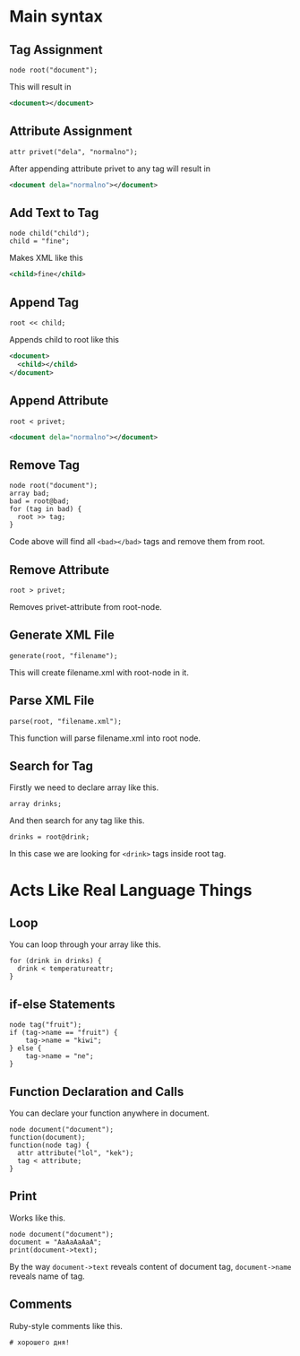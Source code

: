 # Main syntax
## Tag Assignment
```
node root("document");
```
This will result in
```xml
<document></document>
```
## Attribute Assignment
```
attr privet("dela", "normalno");
```
After appending attribute privet to any tag will result in
```xml
<document dela="normalno"></document>
```
## Add Text to Tag
```
node child("child");
child = "fine";
```
Makes XML like this
```xml
<child>fine</child>
```
## Append Tag
```
root << child;
```
Appends child to root like this
```xml
<document>
  <child></child>
</document>
```
## Append Attribute
```
root < privet;
```
```xml
<document dela="normalno"></document>
```
## Remove Tag
```
node root("document");
array bad;
bad = root@bad;
for (tag in bad) {
  root >> tag;
}
```
Code above will find all `<bad></bad>` tags and remove them from root.
## Remove Attribute
```
root > privet;
```
Removes privet-attribute from root-node.
## Generate XML File
```
generate(root, "filename");
```
This will create filename.xml  with root-node in it.
## Parse XML File
```
parse(root, "filename.xml");
```
This function will parse filename.xml into root node.
## Search for Tag
Firstly we need to declare array like this.
```
array drinks;
```
And then search for any tag like this.
```
drinks = root@drink;
```
In this case we are looking for `<drink>` tags inside root tag.
# Acts Like Real Language Things
## Loop
You can loop through your array like this.
```
for (drink in drinks) {
  drink < temperatureattr;
}
```
## if-else Statements
```
node tag("fruit");
if (tag->name == "fruit") {
    tag->name = "kiwi";
} else {
    tag->name = "ne";
}
```
## Function Declaration and Calls
You can declare your function anywhere in document.
```
node document("document");
function(document);
function(node tag) {
  attr attribute("lol", "kek");
  tag < attribute;
}
```
## Print
Works like this.
```
node document("document");
document = "AaAaAaAaA";
print(document->text);
```
By the way `document->text` reveals content of document tag, `document->name` reveals name of tag.
## Comments
Ruby-style comments like this.
```
# хорошего дня!
```

